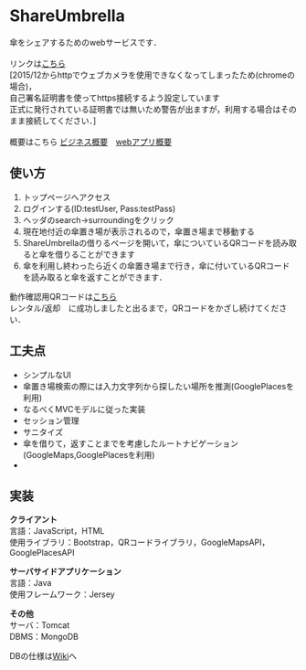 # ShareUmbrella
傘をシェアするためのwebサービスです．<br><br>
リンクは[こちら](https://server-1479597618.ap-northeast-1.elb.amazonaws.com/shareUmbrella/web/index.html)<br>
[2015/12からhttpでウェブカメラを使用できなくなってしまったため(chromeの場合)，<br>自己署名証明書を使ってhttps接続するよう設定しています<br>
正式に発行されている証明書では無いため警告が出ますが，利用する場合はそのまま接続してください．]<br><br>
概要はこちら [ビジネス概要](images/ShareUmbrellaPoster1.png)　[webアプリ概要](images/ShareUmbrellaPoster2.png)<br>

## 使い方
1. トップページへアクセス
2. ログインする(ID:testUser, Pass:testPass)
3. ヘッダのsearch->surroundingをクリック
4. 現在地付近の傘置き場が表示されるので，傘置き場まで移動する
5. ShareUmbrellaの借りるページを開いて，傘についているQRコードを読み取ると傘を借りることができます
6. 傘を利用し終わったら近くの傘置き場まで行き，傘に付いているQRコードを読み取ると傘を返すことができます．

動作確認用QRコードは[こちら](https://github.com/SoichiSumi/Ingredients/blob/master/qr50.gif)<br>
レンタル/返却　に成功しましたと出るまで，QRコードをかざし続けてください．<br>

## 工夫点
* シンプルなUI
* 傘置き場検索の際には入力文字列から探したい場所を推測(GooglePlacesを利用)
* なるべくMVCモデルに従った実装
* セッション管理
* サニタイズ
* 傘を借りて，返すことまでを考慮したルートナビゲーション(GoogleMaps,GooglePlacesを利用)
* 
## 実装
**クライアント**<br>
言語：JavaScript，HTML<br>
使用ライブラリ：Bootstrap，QRコードライブラリ，GoogleMapsAPI，GooglePlacesAPI<br>

**サーバサイドアプリケーション**<br>
言語：Java<br>
使用フレームワーク：Jersey<br>

**その他**<br>
サーバ：Tomcat<br>
DBMS：MongoDB<br>

DBの仕様は[Wiki](https://github.com/SoichiSumi/ShareUmbrella/wiki)へ
